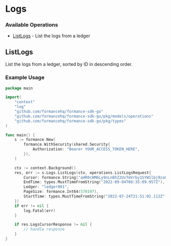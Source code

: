 # Logs

### Available Operations

* [ListLogs](#listlogs) - List the logs from a ledger

## ListLogs

List the logs from a ledger, sorted by ID in descending order.

### Example Usage

```go
package main

import(
	"context"
	"log"
	"github.com/formancehq/formance-sdk-go"
	"github.com/formancehq/formance-sdk-go/pkg/models/operations"
	"github.com/formancehq/formance-sdk-go/pkg/types"
)

func main() {
    s := formance.New(
        formance.WithSecurity(shared.Security{
            Authorization: "Bearer YOUR_ACCESS_TOKEN_HERE",
        }),
    )

    ctx := context.Background()
    res, err := s.Logs.ListLogs(ctx, operations.ListLogsRequest{
        Cursor: formance.String("aHR0cHM6Ly9nLnBhZ2UvTmVrby1SYW1lbj9zaGFyZQ=="),
        EndTime: types.MustTimeFromString("2022-09-04T08:35:09.957Z"),
        Ledger: "ledger001",
        PageSize: formance.Int64(570197),
        StartTime: types.MustTimeFromString("2022-07-24T21:51:02.112Z"),
    })
    if err != nil {
        log.Fatal(err)
    }

    if res.LogsCursorResponse != nil {
        // handle response
    }
}
```
